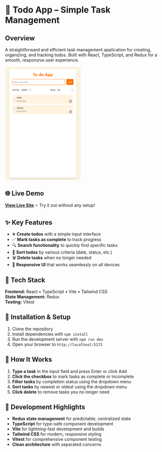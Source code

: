 # 📝 Todo App – Simple Task Management

## Overview
A straightforward and efficient task management application for creating, organizing, and tracking todos. Built with React, TypeScript, and Redux for a smooth, responsive user experience.

<img src="./assets/todoapp-homepage.png" alt="Todo App Homepage" width="250">

## 🌐 Live Demo
**[View Live Site](https://alexdegerman.github.io/to-do-app-ts)** ⭐ Try it out without any setup!

## ✨ Key Features
- ➕ **Create todos** with a simple input interface
- ✅ **Mark tasks as complete** to track progress
- 🔍 **Search functionality** to quickly find specific tasks
- 🔀 **Sort todos** by various criteria (date, status, etc.)
- 🗑️ **Delete tasks** when no longer needed
- 📱 **Responsive UI** that works seamlessly on all devices

## 🔧 Tech Stack
**Frontend:** React • TypeScript • Vite • Tailwind CSS  
**State Management:** Redux  
**Testing:** Vitest  

## 🚀 Installation & Setup

1. Clone the repository
2. Install dependencies with `npm install`
3. Run the development server with `npm run dev`
4. Open your browser to `http://localhost:5173`

## 📖 How It Works
1. **Type a task** in the input field and press Enter or click Add
2. **Click the checkbox** to mark tasks as complete or incomplete
3. **Filter tasks** by completion status using the dropdown menu
4. **Sort tasks** by newest or oldest using the dropdown menu
5. **Click delete** to remove tasks you no longer need

## 🎯 Development Highlights
- **Redux state management** for predictable, centralized state
- **TypeScript** for type-safe component development
- **Vite** for lightning-fast development and builds
- **Tailwind CSS** for modern, responsive styling
- **Vitest** for comprehensive component testing
- **Clean architecture** with separated concerns